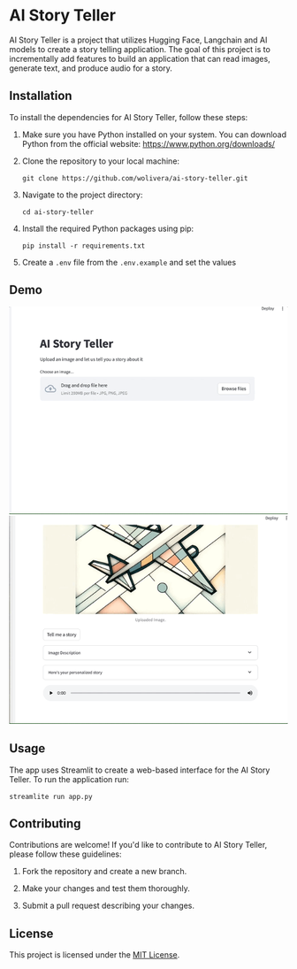 # AI Story Teller

AI Story Teller is a project that utilizes Hugging Face, Langchain and AI models to create a story telling application. The goal of this project is to incrementally add features to build an application that can read images, generate text, and produce audio for a story.

## Installation

To install the dependencies for AI Story Teller, follow these steps:

1. Make sure you have Python installed on your system. You can download Python from the official website: https://www.python.org/downloads/

2. Clone the repository to your local machine:

    ```shell
    git clone https://github.com/wolivera/ai-story-teller.git
    ```

3. Navigate to the project directory:

    ```shell
    cd ai-story-teller
    ```

4. Install the required Python packages using pip:

    ```shell
    pip install -r requirements.txt
    ```

5. Create a `.env` file from the `.env.example` and set the values

## Demo

![AI Story Teller Demo](doc/record-pt-1.gif)
![AI Story Teller Demo](doc/record-pt-2.gif)


## Usage

The app uses Streamlit to create a web-based interface for the AI Story Teller. To run the application run:

```shell
streamlite run app.py
```

## Contributing

Contributions are welcome! If you'd like to contribute to AI Story Teller, please follow these guidelines:

1. Fork the repository and create a new branch.

2. Make your changes and test them thoroughly.

3. Submit a pull request describing your changes.

## License

This project is licensed under the [MIT License](LICENSE).

